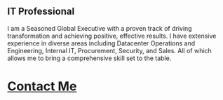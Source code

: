 ## IT Professional

I am a Seasoned Global Executive with a proven track of driving transformation and achieving positive, effective results. I have extensive experience in diverse areas including Datacenter Operations and Engineering, Internal IT, Procurement, Security, and Sales. All of which allows me to bring a comprehensive skill set to the table.

# [Contact Me](/posts/aboutme/aboutme/)
